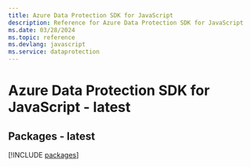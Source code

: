 ```yaml
---
title: Azure Data Protection SDK for JavaScript
description: Reference for Azure Data Protection SDK for JavaScript
ms.date: 03/28/2024
ms.topic: reference
ms.devlang: javascript
ms.service: dataprotection
---
```

# Azure Data Protection SDK for JavaScript - latest
## Packages - latest
[!INCLUDE [packages](data-protection-index.md)]